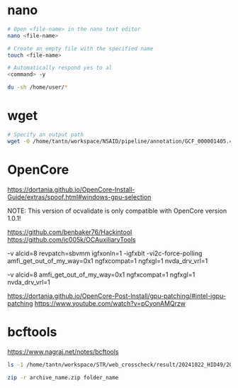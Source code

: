 # nano

```bash
# Open <file-name> in the nano text editor
nano <file-name>

# Create an empty file with the specified name
touch <file-name>

# Automatically respond yes to al
<command> -y

du -sh /home/user/*
```

# wget

```bash
# Specify an output path
wget -O /home/tantn/workspace/NSAID/pipeline/annotation/GCF_000001405.40.gz.tbi https://ftp.ncbi.nih.gov/snp/latest_release/VCF/GCF_000001405.40.gz.tbi
```

# OpenCore

https://dortania.github.io/OpenCore-Install-Guide/extras/spoof.html#windows-gpu-selection

NOTE: This version of ocvalidate is only compatible with OpenCore version 1.0.1!

https://github.com/benbaker76/Hackintool
https://github.com/ic005k/OCAuxiliaryTools

-v alcid=8 revpatch=sbvmm igfxonln=1 -igfxblt -vi2c-force-polling amfi_get_out_of_my_way=0x1 ngfxcompat=1 ngfxgl=1 nvda_drv_vrl=1

-v alcid=8 amfi_get_out_of_my_way=0x1 ngfxcompat=1 ngfxgl=1 nvda_drv_vrl=1

https://dortania.github.io/OpenCore-Post-Install/gpu-patching/#intel-igpu-patching
https://www.youtube.com/watch?v=pCyonAMQrzw

# bcftools

https://www.nagraj.net/notes/bcftools

```bash
ls -1 /home/tantn/workspace/STR/web_crosscheck/result/20241022_HID49/20241022_HID49.phieuKQ | wc -l
```

```bash
zip -r archive_name.zip folder_name
```
